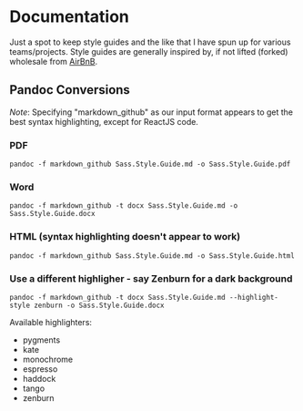 # Documentation

Just a spot to keep style guides and the like that I have spun up for various teams/projects.  Style guides are generally
inspired by, if not lifted (forked) wholesale from [AirBnB](https://github.com/airbnb/javascript).

## Pandoc Conversions

*Note*: Specifying "markdown_github" as our input format appears to get the best syntax highlighting, except for ReactJS code.

### PDF

``` pandoc -f markdown_github Sass.Style.Guide.md -o Sass.Style.Guide.pdf ```

### Word

``` pandoc -f markdown_github -t docx Sass.Style.Guide.md -o Sass.Style.Guide.docx ```

### HTML (syntax highlighting doesn't appear to work)

``` pandoc -f markdown_github Sass.Style.Guide.md -o Sass.Style.Guide.html ```

### Use a different highligher - say Zenburn for a dark background

``` pandoc -f markdown_github -t docx Sass.Style.Guide.md --highlight-style zenburn -o Sass.Style.Guide.docx ```

Available highlighters:

- pygments
- kate
- monochrome
- espresso
- haddock
- tango
- zenburn
